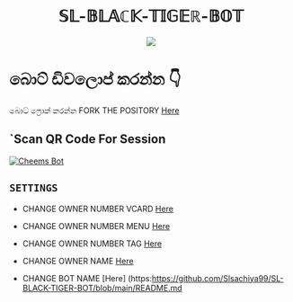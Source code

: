 <h1 align="center">  𝕊𝕃-𝔹𝕃𝔸ℂ𝕂-𝕋𝕀𝔾𝔼ℝ-𝔹𝕆𝕋 <br></h1> 
<p align="center">
<img src="https://i.imgur.com/XHhlqtK.jpeg" border="0">



# බොට් ඩිවලොප් කරන්න  👇
 
  බොට් ෆ්‍රොක් කරන්න FORK THE POSITORY [Here](https://github.com/Nipuna-apps/Blue-Lione-Bot/fork)
## `Scan QR Code For Session 
  [![Cheems Bot](https://repl.it/badge/github/quiec/whatsasena)](https://replit.com/@nipunarangana/Blue-Lione-Bot?v=1)
  
## `SETTINGS`

 - CHANGE OWNER NUMBER VCARD [Here](https://github.com/Nipuna-apps/Blue-Lione-Bot/blob/master/settings.js#L58)

- CHANGE OWNER NUMBER MENU [Here](https://github.com/Nipuna-apps/Blue-Lione-Bot/blob/master/settings.js#L65)

- CHANGE OWNER NUMBER TAG [Here](https://github.com/Nipuna-apps/Blue-Lione-Bot.git/blob/master/settings.js#L66)

- CHANGE OWNER NAME [Here](https://github.com/Nipuna-apps/Blue-Lione-Bot.git/blob/master/settings.js#L59)

- CHANGE BOT NAME [Here] (https:https://github.com/Slsachiya99/SL-BLACK-TIGER-BOT/blob/main/README.md
